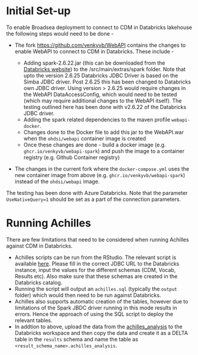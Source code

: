 # Initial Set-up
To enable Broadsea deployment to connect to CDM in Databricks lakehouse the following steps would need to be done -
* The fork https://github.com/venkyvb/WebAPI contains the changes to enable WebAPI to connect to CDM in Databricks. These include -
  - Adding spark-2.6.22.jar (this can be downloaded from the [Databricks website](https://www.databricks.com/spark/jdbc-drivers-archive)) to the /src/main/extras/spark folder. Note that upto the version 2.6.25 Databricks JDBC Driver is based on the Simba JDBC driver. Post 2.6.25 this has been changed to Databricks own JDBC driver. Using version > 2.6.25 would require changes in the WebAPI DataAccessConfig, which would need to be tested (which may require additional changes to the WebAPI itself). The testing outlined here has been done with v2.6.22 of the Databricks JDBC driver.
  - Adding the spark related dependencies to the maven profile `webapi-docker`.
  - Changes done to the Docker file to add this jar to the WebAPI.war when the `ohdsi/webapi` container image is created
  - Once these changes are done - build a docker image (e.g. `ghcr.io/venkyvb/webapi-spark`) and push the image to a container registry (e.g. Github Container registry)

* The changes in the current fork where the `docker-compose.yml` uses the new container image from above (e.g. `ghcr.io/venkyvb/webapi-spark`) instead of the `ohdsi/webapi` image.

The testing has been done with Azure Databricks. Note that the parameter `UseNativeQuery=1` should be set as a part of the connection parameters.

# Running Achilles
There are few limitations that need to be considered when running Achilles against CDM in Databricks.
* Achilles scripts can be run from the RStudio. The relevant script is available [here](./RunningAchillesDatabricks.R). Please fill in the correct JDBC URL to the Databricks instance, input the values for the different schemas (CDM, Vocab, Results etc). Also make sure that these schemas are created in the Databricks catalog.
* Running the script will output an `achilles.sql` (typically the `output` folder) which would then need to be run against Databricks.
* Achilles also supports automatic creation of the tables, however due to limitations of the Spark JBDC driver running in this mode results in errors. Hence the approach of using the SQL script to deploy the relevant tables.
* In addtion to above, upload the data from the [achilles_analysis](achilles_analysis_details.csv) to the Databricks workspace and then copy the data and create it as a DELTA table in the `results` schema and name the table as `<result_schema_name>.achilles_analysis`.
